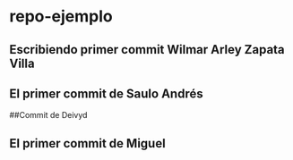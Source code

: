 # repo-ejemplo

## Escribiendo primer commit Wilmar Arley Zapata Villa

## El primer commit de Saulo Andrés


##Commit de Deivyd

## El primer commit de Miguel